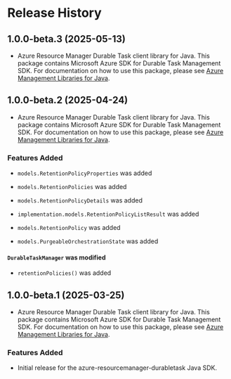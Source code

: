 # Release History

## 1.0.0-beta.3 (2025-05-13)

- Azure Resource Manager Durable Task client library for Java. This package contains Microsoft Azure SDK for Durable Task Management SDK. For documentation on how to use this package, please see [Azure Management Libraries for Java](https://aka.ms/azsdk/java/mgmt).

## 1.0.0-beta.2 (2025-04-24)

- Azure Resource Manager Durable Task client library for Java. This package contains Microsoft Azure SDK for Durable Task Management SDK. For documentation on how to use this package, please see [Azure Management Libraries for Java](https://aka.ms/azsdk/java/mgmt).

### Features Added

* `models.RetentionPolicyProperties` was added

* `models.RetentionPolicies` was added

* `models.RetentionPolicyDetails` was added

* `implementation.models.RetentionPolicyListResult` was added

* `models.RetentionPolicy` was added

* `models.PurgeableOrchestrationState` was added

#### `DurableTaskManager` was modified

* `retentionPolicies()` was added

## 1.0.0-beta.1 (2025-03-25)

- Azure Resource Manager Durable Task client library for Java. This package contains Microsoft Azure SDK for Durable Task Management SDK. For documentation on how to use this package, please see [Azure Management Libraries for Java](https://aka.ms/azsdk/java/mgmt).
### Features Added

- Initial release for the azure-resourcemanager-durabletask Java SDK.
